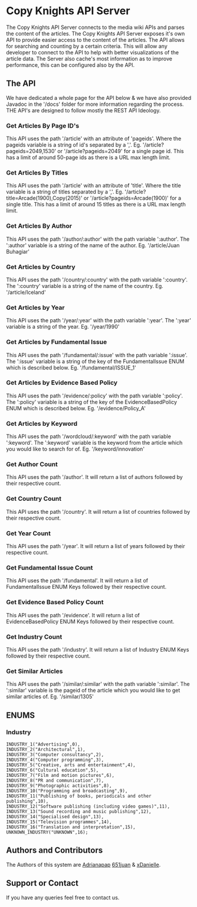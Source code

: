 # Copy Knights API Server
The Copy Knights API Server connects to the media wiki APIs and parses the content of the articles. The Copy Knights API Server exposes it's own API to provide easier access to the content of the articles. The API allows for searching and counting by a certain criteria. This will allow any developer to connect to the API to help with better visualizations of the article data. The Server also cache's most information as to improve performance, this can be configured also by the API.

## The API
We have dedicated a whole page for the API below & we have also provided Javadoc in the '/docs' folder for more information regarding the process. THE API's are designed to follow mostly the REST API Ideology.

### Get Articles By Page ID's
This API uses the path '/article' with an attribute of 'pageids'.
Where the pageids variable is a string of id's separated by a ','. Eg. '/article?pageids=2049,1530' or '/article?pageids=2049' for a single page id. This has a limit of around 50-page ids as there is a URL max length limit.

### Get Articles By Titles
This API uses the path '/article' with an attribute of 'title'.
Where the title variable is a string of titles separated by a ','. Eg. '/article?title=Arcade(1900),Copy(2015)' or '/article?pageids=Arcade(1900)' for a single title. This has a limit of around 15 titles as there is a URL max length limit.

### Get Articles By Author
This API uses the path '/author/:author' with the path variable ':author'.
The ':author' variable is a string of the name of the author. Eg. '/article/Juan Buhagiar'

### Get Articles by Country
This API uses the path '/country/:country' with the path variable ':country'.
The ':country' variable is a string of the name of the country. Eg. '/article/Iceland'

### Get Articles by Year
This API uses the path '/year/:year' with the path variable ':year'.
The ':year' variable is a string of the year. Eg. '/year/1990'

### Get Articles by Fundamental Issue 
This API uses the path '/fundamental/:issue' with the path variable ':issue'.
The ':issue' variable is a string of the key of the FundamentalIssue ENUM which is described below. Eg. '/fundamental/ISSUE_1'

### Get Articles by Evidence Based Policy
This API uses the path '/evidence/:policy' with the path variable ':policy'.
The ':policy' variable is a string of the key of the EvidenceBasedPolicy ENUM which is described below. Eg. '/evidence/Policy_A'

### Get Articles by Keyword
This API uses the path '/wordcloud/:keyword' with the path variable ':keyword'.
The ':keyword' variable is the keyword from the article which you would like to search for of. Eg. '/keyword/innovation'

### Get Author Count
This API uses the path '/author'. It will return a list of authors followed by their respective count.

### Get Country Count
This API uses the path '/country'. It will return a list of countries followed by their respective count.

### Get Year Count
This API uses the path '/year'. It will return a list of years followed by their respective count.

### Get Fundamental Issue Count
This API uses the path '/fundamental'. It will return a list of FundamentalIssue ENUM Keys followed by their respective count.

### Get Evidence Based Policy Count 
This API uses the path '/evidence'. It will return a list of EvidenceBasedPolicy ENUM Keys followed by their respective count.

### Get Industry Count
This API uses the path '/industry'. It will return a list of Industry ENUM Keys followed by their respective count.

### Get Similar Articles
This API uses the path '/similar/:similar' with the path variable ':similar'.
The ':similar' variable is the pageid of the article which you would like to get similar articles of. Eg. '/similar/1305'

## ENUMS
    
### Industry
    INDUSTRY_1("Advertising",0),
    INDUSTRY_2("Architectural",1),
    INDUSTRY_3("Computer consultancy",2),
    INDUSTRY_4("Computer programming",3),
    INDUSTRY_5("Creative, arts and entertainment",4),
    INDUSTRY_6("Cultural education",5),
    INDUSTRY_7("Film and motion pictures",6),
    INDUSTRY_8("PR and communication",7),
    INDUSTRY_9("Photographic activities",8),
    INDUSTRY_10("Programming and broadcasting",9),
    INDUSTRY_11("Publishing of books, periodicals and other publishing",10),
    INDUSTRY_12("Software publishing (including video games)",11),
    INDUSTRY_13("Sound recording and music publishing",12),
    INDUSTRY_14("Specialised design",13),
    INDUSTRY_15("Television programmes",14),
    INDUSTRY_16("Translation and interpretation",15),
    UNKNOWN_INDUSTRY("UNKNOWN",16);


## Authors and Contributors
The Authors of this system are [Adrianapap](https://github.com/adrianapap) [651juan](https://github.com/651juan) & [xDanielle](https://github.com/xDanielle).

## Support or Contact
If you have any queries feel free to contact us.
